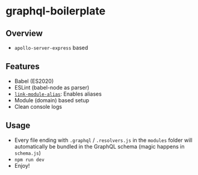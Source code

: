 # graphql-boilerplate

## Overview

- `apollo-server-express` based

## Features

- Babel (ES2020)
- ESLint (babel-node as parser)
- [`link-module-alias`](https://github.com/Rush/link-module-alias): Enables aliases
- Module (domain) based setup
- Clean console logs

## Usage

- Every file ending with `.graphql` / `.resolvers.js` in the `modules` folder will automatically be bundled in the GraphQL schema (magic happens in `schema.js`)
- `npm run dev`
- Enjoy!
